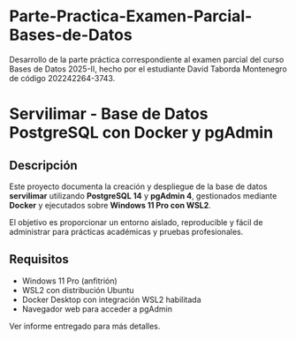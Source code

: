 # Parte-Practica-Examen-Parcial-Bases-de-Datos
Desarrollo de la parte práctica correspondiente al examen parcial del curso Bases de Datos 2025-II, hecho por el estudiante David Taborda Montenegro de código 202242264-3743.

# Servilimar - Base de Datos PostgreSQL con Docker y pgAdmin

## Descripción

Este proyecto documenta la creación y despliegue de la base de datos **servilimar** utilizando **PostgreSQL 14** y **pgAdmin 4**, gestionados mediante **Docker** y ejecutados sobre **Windows 11 Pro con WSL2**.

El objetivo es proporcionar un entorno aislado, reproducible y fácil de administrar para prácticas académicas y pruebas profesionales.

## Requisitos

- Windows 11 Pro (anfitrión)
- WSL2 con distribución Ubuntu
- Docker Desktop con integración WSL2 habilitada
- Navegador web para acceder a pgAdmin

Ver informe entregado para más detalles.

